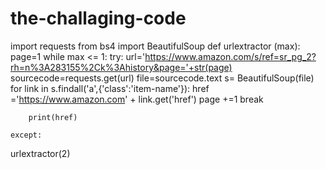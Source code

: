 # the-challaging-code
import requests
from bs4 import BeautifulSoup
def urlextractor (max):
    page=1
    while max <= 1:
     try:
        url='https://www.amazon.com/s/ref=sr_pg_2?rh=n%3A283155%2Ck%3Ahistory&page='+str(page)
        sourcecode=requests.get(url)
        file=sourcecode.text
        s= BeautifulSoup(file)
        for link in s.findall('a',{'class':'item-name'}):
            href ='https://www.amazon.com' + link.get('href')
            page +=1
            break

        print(href)

    except:
      



urlextractor(2)
